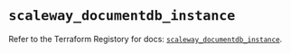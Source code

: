 # `scaleway_documentdb_instance`

Refer to the Terraform Registory for docs: [`scaleway_documentdb_instance`](https://registry.terraform.io/providers/scaleway/scaleway/2.31.0/docs/resources/documentdb_instance).
